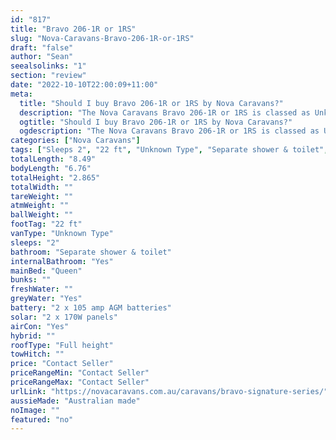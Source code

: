 ```yaml
---
id: "817"
title: "Bravo 206-1R or 1RS"
slug: "Nova-Caravans-Bravo-206-1R-or-1RS"
draft: "false"
author: "Sean"
seealsolinks: "1"
section: "review"
date: "2022-10-10T22:00:09+11:00"
meta:
  title: "Should I buy Bravo 206-1R or 1RS by Nova Caravans?"
  description: "The Nova Caravans Bravo 206-1R or 1RS is classed as Unknown Type, and sleeps 2 people. It is Australian made and comes in at 22 ft. It generally has Separate shower & toilet."
  ogtitle: "Should I buy Bravo 206-1R or 1RS by Nova Caravans?"
  ogdescription: "The Nova Caravans Bravo 206-1R or 1RS is classed as Unknown Type, and sleeps 2 people. It is Australian made and comes in at 22 ft. It generally has Separate shower & toilet."
categories: ["Nova Caravans"]
tags: ["Sleeps 2", "22 ft", "Unknown Type", "Separate shower & toilet", "Full height", "Price Unknown", "Australian made"]
totalLength: "8.49"
bodyLength: "6.76"
totalHeight: "2.865"
totalWidth: ""
tareWeight: ""
atmWeight: ""
ballWeight: ""
footTag: "22 ft"
vanType: "Unknown Type"
sleeps: "2"
bathroom: "Separate shower & toilet"
internalBathroom: "Yes"
mainBed: "Queen"
bunks: ""
freshWater: ""
greyWater: "Yes"
battery: "2 x 105 amp AGM batteries"
solar: "2 x 170W panels"
airCon: "Yes"
hybrid: ""
roofType: "Full height"
towHitch: ""
price: "Contact Seller"
priceRangeMin: "Contact Seller"
priceRangeMax: "Contact Seller"
urlLink: "https://novacaravans.com.au/caravans/bravo-signature-series/"
aussieMade: "Australian made"
noImage: ""
featured: "no"
---
```

